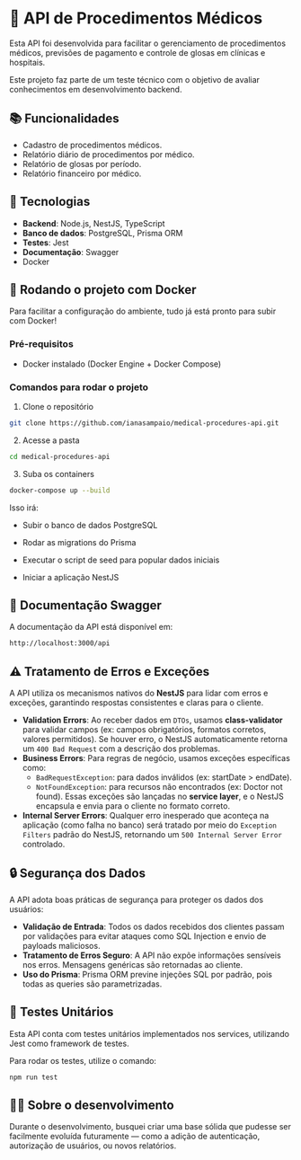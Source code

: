# 🏥 API de Procedimentos Médicos

Esta API foi desenvolvida para facilitar o gerenciamento de procedimentos médicos, previsões de pagamento e controle de glosas em clínicas e hospitais.

Este projeto faz parte de um teste técnico com o objetivo de avaliar conhecimentos em desenvolvimento backend.

## 📚 Funcionalidades

- Cadastro de procedimentos médicos.
- Relatório diário de procedimentos por médico.
- Relatório de glosas por período.
- Relatório financeiro por médico.

## 🚀 Tecnologias

- **Backend**: Node.js, NestJS, TypeScript
- **Banco de dados**: PostgreSQL, Prisma ORM
- **Testes**: Jest
- **Documentação**: Swagger
- Docker

## 🐳 Rodando o projeto com Docker

Para facilitar a configuração do ambiente, tudo já está pronto para subir com Docker!

### Pré-requisitos

- Docker instalado (Docker Engine + Docker Compose)

### Comandos para rodar o projeto

1. Clone o repositório

```bash
git clone https://github.com/ianasampaio/medical-procedures-api.git
```

2. Acesse a pasta

```bash
cd medical-procedures-api
```

3. Suba os containers

```bash
docker-compose up --build
```

Isso irá:

- Subir o banco de dados PostgreSQL

- Rodar as migrations do Prisma

- Executar o script de seed para popular dados iniciais

- Iniciar a aplicação NestJS

## 📑 Documentação Swagger

A documentação da API está disponível em:

```bash
http://localhost:3000/api
```

## ⚠️ Tratamento de Erros e Exceções

A API utiliza os mecanismos nativos do **NestJS** para lidar com erros e exceções, garantindo respostas consistentes e claras para o cliente.

- **Validation Errors**:
  Ao receber dados em `DTOs`, usamos **class-validator** para validar campos (ex: campos obrigatórios, formatos corretos, valores permitidos). Se houver erro, o NestJS automaticamente retorna um `400 Bad Request` com a descrição dos problemas.
- **Business Errors**:
  Para regras de negócio, usamos exceções específicas como:
  - `BadRequestException`: para dados inválidos (ex: startDate > endDate).
  - `NotFoundException`: para recursos não encontrados (ex: Doctor not found).
    Essas exceções são lançadas no **service layer**, e o NestJS encapsula e envia para o cliente no formato correto.
- **Internal Server Errors**:
  Qualquer erro inesperado que aconteça na aplicação (como falha no banco) será tratado por meio do `Exception Filters` padrão do NestJS, retornando um `500 Internal Server Error` controlado.

## 🔒 Segurança dos Dados

A API adota boas práticas de segurança para proteger os dados dos usuários:

- **Validação de Entrada**:
  Todos os dados recebidos dos clientes passam por validações para evitar ataques como SQL Injection e envio de payloads maliciosos.
- **Tratamento de Erros Seguro**:
  A API não expõe informações sensíveis nos erros. Mensagens genéricas são retornadas ao cliente.
- **Uso do Prisma**:
  Prisma ORM previne injeções SQL por padrão, pois todas as queries são parametrizadas.

## 🧪 Testes Unitários

Esta API conta com testes unitários implementados nos services, utilizando Jest como framework de testes.

Para rodar os testes, utilize o comando:

```bash
npm run test
```

## 🧑‍💻 Sobre o desenvolvimento

Durante o desenvolvimento, busquei criar uma base sólida que pudesse ser facilmente evoluída futuramente — como a adição de autenticação, autorização de usuários, ou novos relatórios.
